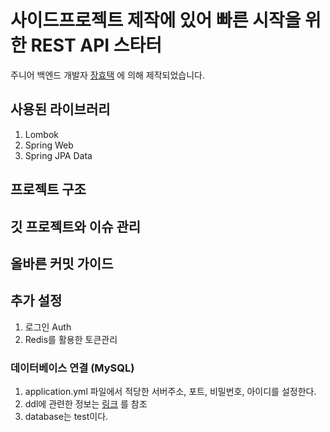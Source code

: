 # 사이드프로젝트 제작에 있어 빠른 시작을 위한 REST API 스타터

주니어 백엔드 개발자 [장효택](https://github.com/HyoTaek-Jang) 에 의해 제작되었습니다.

## 사용된 라이브러리
1. Lombok
2. Spring Web
3. Spring JPA Data

## 프로젝트 구조

## 깃 프로젝트와 이슈 관리

## 올바른 커밋 가이드

## 추가 설정
1. 로그인 Auth
2. Redis를 활용한 토큰관리

### 데이터베이스 연결 (MySQL)
1. application.yml 파일에서 적당한 서버주소, 포트, 비밀번호, 아이디를 설정한다.
2. ddl에 관련한 정보는 [링크](https://dev-coco.tistory.com/85) 를 참조
3. database는 test이다.